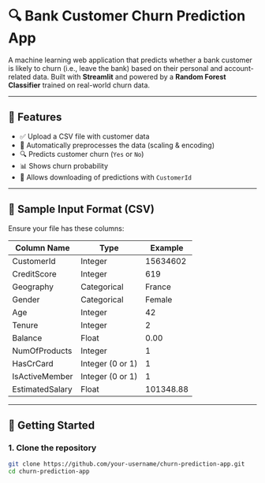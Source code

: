 # 🔍 Bank Customer Churn Prediction App

A machine learning web application that predicts whether a bank customer is likely to churn (i.e., leave the bank) based on their personal and account-related data. Built with **Streamlit** and powered by a **Random Forest Classifier** trained on real-world churn data.

---

## 📌 Features

- ✅ Upload a CSV file with customer data
- 🔄 Automatically preprocesses the data (scaling & encoding)
- 🔍 Predicts customer churn (`Yes` or `No`)
- 📊 Shows churn probability
- 💾 Allows downloading of predictions with `CustomerId`

---

## 📁 Sample Input Format (CSV)

Ensure your file has these columns:

| Column Name        | Type      | Example         |
|--------------------|-----------|-----------------|
| CustomerId         | Integer   | 15634602        |
| CreditScore        | Integer   | 619             |
| Geography          | Categorical | France        |
| Gender             | Categorical | Female        |
| Age                | Integer   | 42              |
| Tenure             | Integer   | 2               |
| Balance            | Float     | 0.00            |
| NumOfProducts      | Integer   | 1               |
| HasCrCard          | Integer (0 or 1) | 1        |
| IsActiveMember     | Integer (0 or 1) | 1        |
| EstimatedSalary    | Float     | 101348.88       |

---

## 🚀 Getting Started

### 1. Clone the repository

```bash
git clone https://github.com/your-username/churn-prediction-app.git
cd churn-prediction-app
